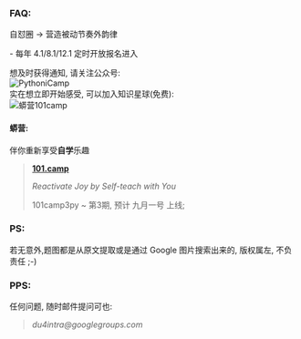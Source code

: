 <br/>

<h3>FAQ:</h3>

<p>
    自怼圈 -> 
    营造被动节奏外韵律

</p>

<p>
- 每年 4.1/8.1/12.1 定时开放报名进入
</p>
<p>想及时获得通知, 请关注公众号:
    <br/>
<img alt="PythoniCamp" src="http://0.zoomquiet.top/logos/101.camp/banner_101camp_h191.jpg"/>
    <br/>
实在想立即开始感受, 可以加入知识星球(免费):
    <br/>

<img alt="蟒营101camp" src="https://ipic.zoomquiet.top/2019-08-09-190809camp101.jpeg"/>

</p>

<h4>蟒营:</h4>
<p>
    伴你重新享受<b>自学</b>乐趣
</p>
<blockquote>
<p>
    <b>
    <a href="https://101.camp/">101.camp</a>
    </b>
</p>
<p>
    <i>
    Reactivate Joy by Self-teach with You
    </i>
</p>

<p>
    101camp3py ~ 第3期, 预计 九月一号 上线;
</p>
</blockquote>


<h3>PS:</h3>

<p>若无意外,题图都是从原文提取或是通过 Google 图片搜索出来的, 版权属左, 不负责任 ;-)</p>

<h3>PPS:</h3>
<p>
    任何问题, 随时邮件提问可也:
</p>
<blockquote>
<p>
    <i>
    du4intra@googlegroups.com
    </i>
</p>
</blockquote>


